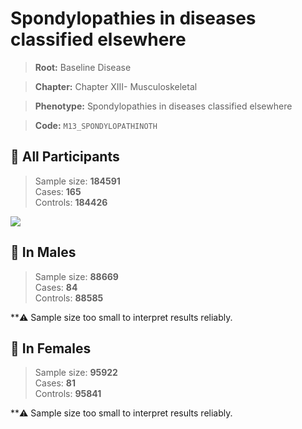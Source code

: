 # Spondylopathies in diseases classified elsewhere

> **Root:** Baseline Disease  

> **Chapter:** Chapter XIII- Musculoskeletal  

> **Phenotype:** Spondylopathies in diseases classified elsewhere  

> **Code:** `M13_SPONDYLOPATHINOTH`

## 🧪 All Participants  
> Sample size: **184591**  
> Cases: **165**  
> Controls: **184426**
<img src="/Disease/Figures/ALL/Incidence/M13_SPONDYLOPATHINOTH.png"/>
<CsvTable src="/Disease/Data/ALL/Incidence/COX_M13_SPONDYLOPATHINOTH.csv" label="🔍 View full results" />

## 👨 In Males  
> Sample size: **88669**  
> Cases: **84**  
> Controls: **88585**

**⚠️ Sample size too small to interpret results reliably.


## 👩 In Females  
> Sample size: **95922**  
> Cases: **81**  
> Controls: **95841**

**⚠️ Sample size too small to interpret results reliably.

